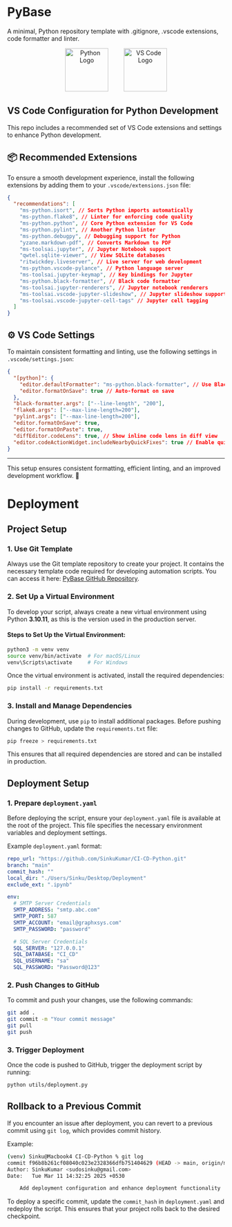 # PyBase

A minimal, Python repository template with .gitignore, .vscode extensions, code formatter and linter.

<p align="center">
  <img src="https://s3.dualstack.us-east-2.amazonaws.com/pythondotorg-assets/media/community/logos/python-logo-only.png" alt="Python Logo" height="100">
  &nbsp; &nbsp; &nbsp; &nbsp;
  <img src="https://upload.wikimedia.org/wikipedia/commons/thumb/9/9a/Visual_Studio_Code_1.35_icon.svg/480px-Visual_Studio_Code_1.35_icon.svg.png" alt="VS Code Logo" height="100">
</p>

## VS Code Configuration for Python Development

This repo includes a recommended set of VS Code extensions and settings to enhance Python development.

## 📦 Recommended Extensions

To ensure a smooth development experience, install the following extensions by adding them to your `.vscode/extensions.json` file:

```json
{
  "recommendations": [
    "ms-python.isort", // Sorts Python imports automatically
    "ms-python.flake8", // Linter for enforcing code quality
    "ms-python.python", // Core Python extension for VS Code
    "ms-python.pylint", // Another Python linter
    "ms-python.debugpy", // Debugging support for Python
    "yzane.markdown-pdf", // Converts Markdown to PDF
    "ms-toolsai.jupyter", // Jupyter Notebook support
    "qwtel.sqlite-viewer", // View SQLite databases
    "ritwickdey.liveserver", // Live server for web development
    "ms-python.vscode-pylance", // Python language server
    "ms-toolsai.jupyter-keymap", // Key bindings for Jupyter
    "ms-python.black-formatter", // Black code formatter
    "ms-toolsai.jupyter-renderers", // Jupyter notebook renderers
    "ms-toolsai.vscode-jupyter-slideshow", // Jupyter slideshow support
    "ms-toolsai.vscode-jupyter-cell-tags" // Jupyter cell tagging
  ]
}
```

## ⚙️ VS Code Settings

To maintain consistent formatting and linting, use the following settings in `.vscode/settings.json`:

```json
{
  "[python]": {
    "editor.defaultFormatter": "ms-python.black-formatter", // Use Black for formatting
    "editor.formatOnSave": true // Auto-format on save
  },
  "black-formatter.args": ["--line-length", "200"],
  "flake8.args": ["--max-line-length=200"],
  "pylint.args": ["--max-line-length=200"],
  "editor.formatOnSave": true,
  "editor.formatOnPaste": true,
  "diffEditor.codeLens": true, // Show inline code lens in diff view
  "editor.codeActionWidget.includeNearbyQuickFixes": true // Enable quick fixes
}
```

---

This setup ensures consistent formatting, efficient linting, and an improved development workflow. 🚀

# Deployment

## Project Setup

### 1. Use Git Template

Always use the Git template repository to create your project. It contains the necessary template code required for developing automation scripts. You can access it here: [PyBase GitHub Repository](https://github.com/Graphxsys/PyBase).

### 2. Set Up a Virtual Environment

To develop your script, always create a new virtual environment using Python **3.10.11**, as this is the version used in the production server.

#### Steps to Set Up the Virtual Environment:

```sh
python3 -m venv venv
source venv/bin/activate  # For macOS/Linux
venv\Scripts\activate     # For Windows
```

Once the virtual environment is activated, install the required dependencies:

```sh
pip install -r requirements.txt
```

### 3. Install and Manage Dependencies

During development, use `pip` to install additional packages. Before pushing changes to GitHub, update the `requirements.txt` file:

```sh
pip freeze > requirements.txt
```

This ensures that all required dependencies are stored and can be installed in production.

## Deployment Setup

### 1. Prepare `deployment.yaml`

Before deploying the script, ensure your `deployment.yaml` file is available at the root of the project. This file specifies the necessary environment variables and deployment settings.

Example `deployment.yaml` format:

```yaml
repo_url: "https://github.com/SinkuKumar/CI-CD-Python.git"
branch: "main"
commit_hash: ""
local_dir: "./Users/Sinku/Desktop/Deployment"
exclude_ext: ".ipynb"

env:
  # SMTP Server Credentials
  SMTP_ADDRESS: "smtp.abc.com"
  SMTP_PORT: 587
  SMTP_ACCOUNT: "email@graphxsys.com"
  SMTP_PASSWORD: "password"

  # SQL Server Credentials
  SQL_SERVER: "127.0.0.1"
  SQL_DATABASE: "CI_CD"
  SQL_USERNAME: "sa"
  SQL_PASSWORD: "Password@123"
```

### 2. Push Changes to GitHub

To commit and push your changes, use the following commands:

```sh
git add .
git commit -m "Your commit message"
git pull
git push
```

### 3. Trigger Deployment

Once the code is pushed to GitHub, trigger the deployment script by running:

```sh
python utils/deployment.py
```

## Rollback to a Previous Commit

If you encounter an issue after deployment, you can revert to a previous commit using `git log`, which provides commit history.

Example:

```sh
(venv) Sinku@Macbook4 CI-CD-Python % git log
commit f96b8b261cf08040c023e2328366dfb751404629 (HEAD -> main, origin/main, origin/HEAD)
Author: SinkuKumar <sudosinku@gmail.com>
Date:   Tue Mar 11 14:32:25 2025 +0530

    Add deployment configuration and enhance deployment functionality
```

To deploy a specific commit, update the `commit_hash` in `deployment.yaml` and redeploy the script. This ensures that your project rolls back to the desired checkpoint.
